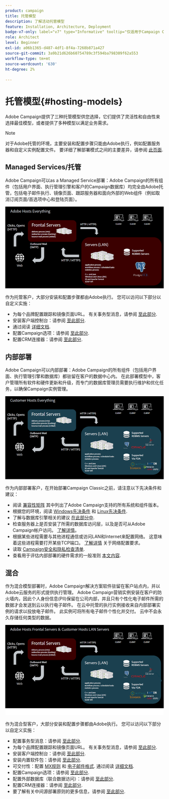 ```yaml
---
product: campaign
title: 托管模型
description: 了解活动托管模型
feature: Installation, Architecture, Deployment
badge-v7-only: label="v7" type="Informative" tooltip="仅适用于Campaign Classicv7"
role: Architect
level: Beginner
exl-id: a06b1365-d487-4df1-8f4a-7268b871a427
source-git-commit: 3a9b21d626b60754789c3f594ba798309f62a553
workflow-type: tm+mt
source-wordcount: '630'
ht-degree: 2%

---
```


# 托管模型{#hosting-models}



Adobe Campaign提供了三种托管模型供您选择，它们提供了灵活性和自由性来选择最佳模型，或者提供了多种模型以满足业务需求。

>[!NOTE]
>
>对于Adobe托管的环境，主要安装和配置步骤只能由Adobe执行，例如配置服务器和自定义实例配置文件。 要详细了解部署模式之间的主要差异，请参阅 [此页面](../../installation/using/capability-matrix.md).

## Managed Services/托管

Adobe Campaign可以as a Managed Service部署：Adobe Campaign的所有组件（包括用户界面、执行管理引擎和客户的Campaign数据库）均完全由Adobe托管，包括电子邮件执行、镜像页面、跟踪服务器和面向外部的Web组件（例如取消订阅页面/首选项中心和登陆页面）。

![](assets/deployment_hosted.png)

作为托管客户，大部分安装和配置步骤都由Adobe执行。 您可以访问以下部分以自定义实施：

* 为每个品牌配置跟踪和镜像页面URL。 有关事务型消息，请参阅 [至此部分](../../message-center/using/additional-configurations.md#configuring-multibranding).
* 安装客户端控制台：请参阅 [至此部分](../../installation/using/installing-the-client-console.md).
* 通过阅读 [详细文档](../../delivery/using/about-deliverability.md).
* 配置Campaign选项：请参阅 [至此部分](../../installation/using/configuring-campaign-options.md).
* 配置CRM连接器：请参阅 [至此部分](../../platform/using/crm-connectors.md).

## 内部部署

Adobe Campaign可以内部部署：Adobe Campaign的所有组件（包括用户界面、执行管理引擎和数据库）都驻留在客户的数据中心内。 在此部署模型中，客户管理所有软件和硬件更新和升级，而专门的数据库管理员需要执行维护和优化任务，以确保Campaign实例管理。

![](assets/deployment_onpremise.png)

作为内部部署客户，在开始部署Campaign Classic之前，请注意以下先决条件和建议：

* 阅读 [兼容性矩阵](../../rn/using/compatibility-matrix.md) 其中列出了Adobe Campaign支持的所有系统和组件版本。
* 根据您的环境，阅读 [Windows先决条件](../../installation/using/prerequisites-of-campaign-installation-in-windows.md) 和 [Linux先决条件](../../installation/using/prerequisites-of-campaign-installation-in-linux.md).
* 了解与数据库引擎相关的建议 [在此部分中](../../installation/using/database.md).
* 检查服务器上是否安装了所需的数据库访问层，以及是否可从Adobe Campaign帐户访问。 [了解详情](../../installation/using/application-server.md)。
* 根据某些进程需要与其他进程通信或访问LAN和Internet来配置网络。 这意味着这些进程需要打开某些TCP端口。 [了解详情](../../installation/using/network-configuration.md) 关于网络配置要求。
* 读取 [Campaign安全和隐私检查清单](https://helpx.adobe.com/cn/campaign/kb/acc-security.html).
* 查看用于评估内部部署的硬件需求的一般准则 [本文内容](https://helpx.adobe.com/cn/campaign/kb/hardware-sizing-guide.html).

## 混合

作为混合模型部署时，Adobe Campaign解决方案软件驻留在客户站点内，并以Adobe云服务的形式提供执行管理。 Adobe Campaign营销实例安装在客户的防火墙内，因此个人身份信息(PII)保留在公司内部，并且只有个性化电子邮件所需的数据才会发送到云以执行电子邮件。 在云中托管的执行实例接收来自内部部署实例的请求以投放电子邮件。 此实例可将所有电子邮件个性化并交付。 云中不会永久存储任何类型的数据。

![](assets/deployment_hybrid.png)

作为混合型客户，大部分安装和配置步骤都由Adobe执行。 您可以访问以下部分以自定义实施：

* 配置事务型消息：请参阅 [至此部分](../../message-center/using/transactional-messaging-architecture.md).
* 为每个品牌配置跟踪和镜像页面URL。 有关事务型消息，请参阅 [至此部分](../../message-center/using/additional-configurations.md#configuring-multibranding).
* 安装客户端控制台：请参阅 [至此部分](../../installation/using/installing-the-client-console.md).
* 安装内置软件包：请参阅 [至此部分](../../installation/using/installing-campaign-standard-packages.md).
* 可交付性：配置 [MX规则](../../installation/using/email-deliverability.md#mx-configuration) 和 [电子邮件格式](../../installation/using/email-deliverability.md#managing-email-formats). 通过阅读 [详细文档](../../delivery/using/about-deliverability.md).
* 配置Campaign选项：请参阅 [至此部分](../../installation/using/configuring-campaign-options.md).
* 配置外部数据库（联合数据访问）：请参阅 [至此部分](../../installation/using/about-fda.md).
* 配置CRM连接器：请参阅 [至此部分](../../platform/using/crm-connectors.md).
* 要了解有关中间源部署原则的更多信息，请参阅 [至此部分](../../installation/using/mid-sourcing-deployment.md).

